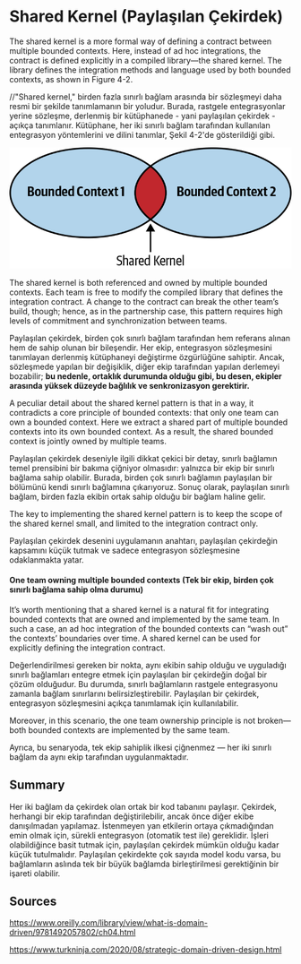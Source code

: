 # Shared Kernel (Paylaşılan Çekirdek)

The shared kernel is a more formal way of defining a contract between multiple bounded contexts. Here, instead of ad hoc integrations, the contract is defined explicitly in a compiled library—the shared kernel. The library defines the integration methods and language used by both bounded contexts, as shown in Figure 4-2.

//"Shared kernel," birden fazla sınırlı bağlam arasında bir sözleşmeyi daha resmi bir şekilde tanımlamanın bir yoludur. Burada, rastgele entegrasyonlar yerine sözleşme, derlenmiş bir kütüphanede - yani paylaşılan çekirdek - açıkça tanımlanır. Kütüphane, her iki sınırlı bağlam tarafından kullanılan entegrasyon yöntemlerini ve dilini tanımlar, Şekil 4-2'de gösterildiği gibi.

![image](https://github.com/ibrahimdoss/Domain-Driven-Design/blob/main/Images/widd_0402.png)

The shared kernel is both referenced and owned by multiple bounded contexts. Each team is free to modify the compiled library that defines the integration contract. A change to the contract can break the other team’s build, though; hence, as in the partnership case, this pattern requires high levels of commitment and synchronization between teams.

Paylaşılan çekirdek, birden çok sınırlı bağlam tarafından hem referans alınan hem de sahip olunan bir bileşendir. Her ekip, entegrasyon sözleşmesini tanımlayan derlenmiş kütüphaneyi değiştirme özgürlüğüne sahiptir. Ancak, sözleşmede yapılan bir değişiklik, diğer ekip tarafından yapılan derlemeyi bozabilir; **bu nedenle, ortaklık durumunda olduğu gibi, bu desen, ekipler arasında yüksek düzeyde bağlılık ve senkronizasyon gerektirir.**

A peculiar detail about the shared kernel pattern is that in a way, it contradicts a core principle of bounded contexts: that only one team can own a bounded context. Here we extract a shared part of multiple bounded contexts into its own bounded context. As a result, the shared bounded context is jointly owned by multiple teams.

Paylaşılan çekirdek deseniyle ilgili dikkat çekici bir detay, sınırlı bağlamın temel prensibini bir bakıma çiğniyor olmasıdır: yalnızca bir ekip bir sınırlı bağlama sahip olabilir. Burada, birden çok sınırlı bağlamın paylaşılan bir bölümünü kendi sınırlı bağlamına çıkarıyoruz. Sonuç olarak, paylaşılan sınırlı bağlam, birden fazla ekibin ortak sahip olduğu bir bağlam haline gelir.

The key to implementing the shared kernel pattern is to keep the scope of the shared kernel small, and limited to the integration contract only.

Paylaşılan çekirdek desenini uygulamanın anahtarı, paylaşılan çekirdeğin kapsamını küçük tutmak ve sadece entegrasyon sözleşmesine odaklanmakta yatar.

#### One team owning multiple bounded contexts (Tek bir ekip, birden çok sınırlı bağlama sahip olma durumu)

It’s worth mentioning that a shared kernel is a natural fit for integrating bounded contexts that are owned and implemented by the same team. In such a case, an ad hoc integration of the bounded contexts can “wash out” the contexts’ boundaries over time. A shared kernel can be used for explicitly defining the integration contract.


Değerlendirilmesi gereken bir nokta, aynı ekibin sahip olduğu ve uyguladığı sınırlı bağlamları entegre etmek için paylaşılan bir çekirdeğin doğal bir çözüm olduğudur. Bu durumda, sınırlı bağlamların rastgele entegrasyonu zamanla bağlam sınırlarını belirsizleştirebilir. Paylaşılan bir çekirdek, entegrasyon sözleşmesini açıkça tanımlamak için kullanılabilir.

Moreover, in this scenario, the one team ownership principle is not broken—both bounded contexts are implemented by the same team.

Ayrıca, bu senaryoda, tek ekip sahiplik ilkesi çiğnenmez — her iki sınırlı bağlam da aynı ekip tarafından uygulanmaktadır.


## Summary

Her iki bağlam da çekirdek olan ortak bir kod tabanını paylaşır. Çekirdek, herhangi bir ekip tarafından değiştirilebilir, ancak önce diğer ekibe danışılmadan yapılamaz. İstenmeyen yan etkilerin ortaya çıkmadığından emin olmak için, sürekli entegrasyon (otomatik test ile) gereklidir. İşleri olabildiğince basit tutmak için, paylaşılan çekirdek mümkün olduğu kadar küçük tutulmalıdır. Paylaşılan çekirdekte çok sayıda model kodu varsa, bu bağlamların aslında tek bir büyük bağlamda birleştirilmesi gerektiğinin bir işareti olabilir.

## Sources

https://www.oreilly.com/library/view/what-is-domain-driven/9781492057802/ch04.html

https://www.turkninja.com/2020/08/strategic-domain-driven-design.html














